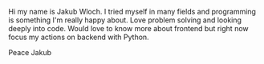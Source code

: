Hi my name is Jakub Wloch. 
I tried myself in many fields and programming is something I'm really happy about.
Love problem solving and looking deeply into code. 
Would love to know more about frontend but right now focus my actions on backend with Python.

Peace
Jakub
